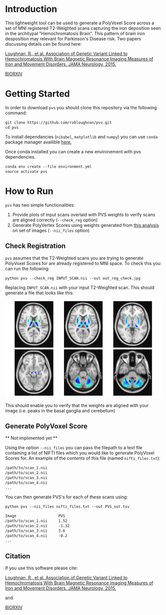 # Introduction
This lightweight tool can be used to generate a PolyVoxel Score across a set of MNI registered T2-Weighted scans capturing the iron deposition seen in the architypal "Hemochromatosis Brain". This pattern of brain iron desposition may relevant for Parkinson's Disease risk. Two papers discussing details can be found here:

[Loughnan, R., et al. Association of Genetic Variant Linked to Hemochromatosis With Brain Magnetic Resonance Imaging Measures of Iron and Movement Disorders. JAMA Neurology, 2015.](https://jamanetwork.com/journals/jamaneurology/fullarticle/2794928) 

[BIORXIV](https://jamanetwork.com/journals/jamaneurology/fullarticle/2794928) 

# Getting Started

In order to download `pvs` you should clone this repository via the following command:

```
git clone https://github.com/robloughnan/pvs.git
cd pvs
```

To install dependancies (`nibabel`, `matplotlib` and `numpy`) you can use `conda` package manager availible [here.](https://store.continuum.io/cshop/anaconda/)

Once conda installed you can create a new environement with pvs dependencies.

```
conda env create --file environment.yml
source activate pvs
```

# How to Run

`pvs` has two simple functionalities:

1.  Provide plots of input scans overlaid with PVS weights to verify scans are aligned correctly (`--check_reg` option)
2. Generate PolyVertex Scores using weights generated from [this analysis](ref) on set of images (`--nii_files` option)

## Check Registration

`pvs` assumes that the T2-Weighted scans you are trying to generate PolyVoxel Scores for are already registered to MNI space. To check this you can run the following:

```
python pvs --check_reg INPUT_SCAN.nii --out out_reg_check.jpg
```

Replacing `INPUT_SCAN.nii` with your input T2-Weighted scan. This should generate a file that looks like this:

![alt text](https://github.com/robloughnan/pvs/blob/main/mni152_reg_check.jpg?raw=true)

This should enable you to verify that the weights are aligned with your image (i.e. peaks in the basal ganglia and cerebellum)


## Generate PolyVoxel Score

** Not implimented yet **

Using the option `--nii_files` you can pass the filepath to a text file containing a list of NIFTI files which you would like to generate PolyVoxel Scores for. An example of the contents of this file (named `nifti_files.txt`):
```
/path/to/scan_1.nii
/path/to/scan_2.nii
/path/to/scan_3.nii
/path/to/scan_4.nii
...
```

You can then generate PVS's for each of these scans using:
```
python pvs --nii_files nifti_files.txt --out PVS_out.tsv
```
```
Image                   PVS
/path/to/scan_1.nii     1.52
/path/to/scan_2.nii     -1.32
/path/to/scan_3.nii     3.6
/path/to/scan_4.nii     -0.2
...
```

## Citation

If you use this software please cite:

[Loughnan, R., et al. Association of Genetic Variant Linked to Hemochromatosis With Brain Magnetic Resonance Imaging Measures of Iron and Movement Disorders. JAMA Neurology, 2015.](https://jamanetwork.com/journals/jamaneurology/fullarticle/2794928) 

and 

[BIORXIV](https://jamanetwork.com/journals/jamaneurology/fullarticle/2794928) 
